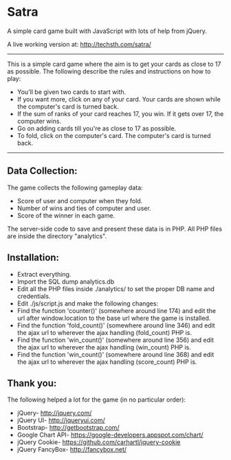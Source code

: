 Satra
=========

A simple card game built with JavaScript with lots of help from jQuery.

A live working version at: http://techsth.com/satra/

--------------
This is a simple card game where the aim is to get your cards as close to 17 as possible. The following describe the rules and instructions on how to play:
			
			
- You'll be given two cards to start with.
- If you want more, click on any of your card. Your cards are shown while the computer's card is turned back.
- If the sum of ranks of your card reaches 17, you win. If it gets over 17, the computer wins.
- Go on adding cards till you're as close to 17 as possible.
- To fold, click on the computer's card. The computer's card is turned back.

--------------

Data Collection:
----------------
The game collects the following gameplay data:
- Score of user and computer when they fold.
- Number of wins and ties of computer and user.
- Score of the winner in each game.

The server-side code to save and present these data is in PHP. All PHP files are inside the directory "analytics".

Installation:
-------------
* Extract everything.
* Import the SQL dump analytics.db
* Edit all the PHP files inside ./analytics/ to set the proper DB name and credentials.
* Edit ./js/script.js and make the following changes:
 * Find the function 'counter()' (somewhere around line 174) and edit the url after window.location to the base url where the game is installed.
 * Find the function 'fold_count()' (somewhere around line 346) and edit the ajax url to wherever the ajax handling (fold_count) PHP is.
 * Find the function 'win_count()' (somewhere around line 356) and edit the ajax url to wherever the ajax handling (win_count) PHP is.
 * Find the function 'win_count()' (somewhere around line 368) and edit the ajax url to wherever the ajax handling (score_count) PHP is.

Thank you:
----------
The following helped a lot for the game (in no particular order):
* jQuery- http://jquery.com/
* jQuery UI- http://jqueryui.com/
* Bootstrap- http://getbootstrap.com/
* Google Chart API- https://google-developers.appspot.com/chart/
* jQuery Cookie- https://github.com/carhartl/jquery-cookie
* jQuery FancyBox- http://fancybox.net/

